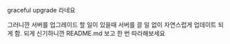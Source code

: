 graceful upgrade 라네요

그러니깐 서버를 업그레이드 할 일이 있을때 서버를 끌 일 없이 자연스럽게 업데이트 되게 함.
되게 신기하니깐 README.md 보고 한 번 따라해보세요
